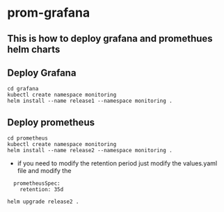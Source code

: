 # prom-grafana

## This is how to deploy grafana and promethues helm charts

## Deploy Grafana 
```
cd grafana
kubectl create namespace monitoring
helm install --name release1 --namespace monitoring .
```



## Deploy prometheus 
```
cd prometheus
kubectl create namespace monitoring
helm install --name release2 --namespace monitoring .
```


- if you need to modify the retention period just modify the values.yaml file and modify the 
```
  prometheusSpec:
    retention: 35d
```
```
helm upgrade release2 .
```


































